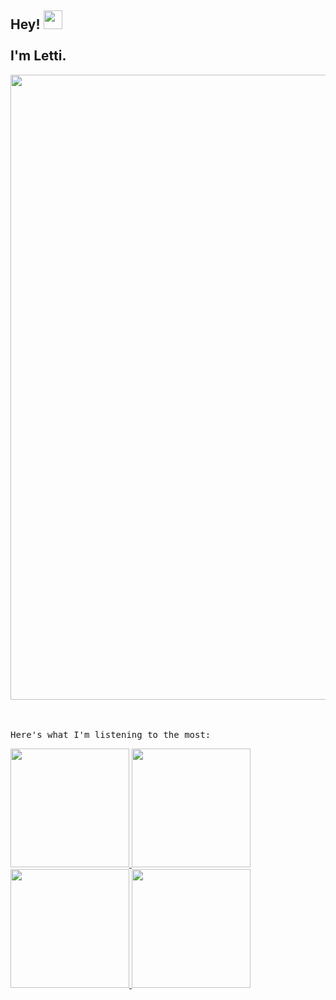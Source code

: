 <h2> Hey! <img src="https://media.tenor.com/SNL9_xhZl9oAAAAi/waving-hand-joypixels.gif" width="30" /> <br /> <br /> I'm Letti.  </h2> 

<div align="center">
  <img src="https://gif-generator.ifiam.repl.co/projects.gif" width="1000"/>
 </div>

<br />
<br />

<samp fontSize="20px"> Here's what I'm listening to the most: </samp>

<div>
    <tr>
    <td align="center" width="190">
      <a href="https://spotify-listening-to.ifiam.repl.co/spotify/track1" target="_blank" width="190">
        <code><img src="https://spotify-listening-to.ifiam.repl.co/tracks/track1.png" width="190" /></code>
      </a>
    </td>
  </tr>
    <tr>
    <td align="center" width="190">
      <a href="https://spotify-listening-to.ifiam.repl.co/spotify/track2" target="_blank" width="190">
        <code><img src="https://spotify-listening-to.ifiam.repl.co/tracks/track2.png" width="190" /></code>
      </a>
    </td>
  </tr>
    <tr>
    <td align="center" width="190">
      <a href="https://spotify-listening-to.ifiam.repl.co/spotify/track3" target="_blank" width="190">
        <code><img src="https://spotify-listening-to.ifiam.repl.co/tracks/track3.png" width="190" /></code>
      </a>
    </td>
  </tr>
  <tr>
    <td align="center" width="190">
      <a href="https://spotify-listening-to.ifiam.repl.co/spotify/track4" target="_blank" width="190">
        <code><img src="https://spotify-listening-to.ifiam.repl.co/tracks/track4.png" width="190" /></code>
      </a>
    </td>
  </tr>
</div>
 
 
 


<!--
**Letti42/Letti42** is a ✨ _special_ ✨ repository because its `README.md` (this file) appears on your GitHub profile.

Here are some ideas to get you started:

- 🔭 I’m currently working on ...
- 🌱 I’m currently learning ...
- 👯 I’m looking to collaborate on ...
- 🤔 I’m looking for help with ...
- 💬 Ask me about ...
- 📫 How to reach me: ...
- 😄 Pronouns: ...
- ⚡ Fun fact: ...
-->

